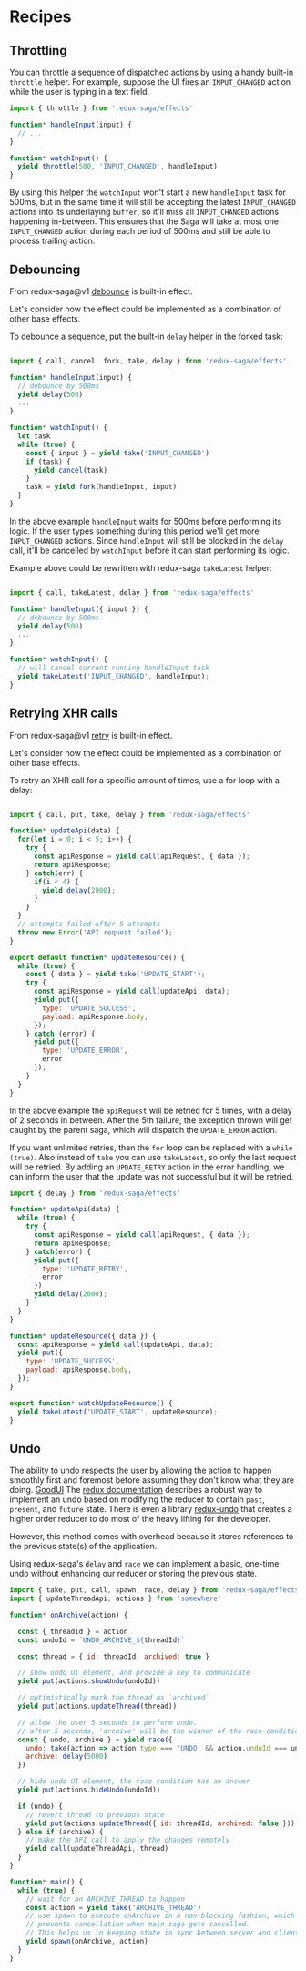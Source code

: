 # Recipes

## Throttling

You can throttle a sequence of dispatched actions by using a handy built-in `throttle` helper. For example, suppose the UI fires an `INPUT_CHANGED` action while the user is typing in a text field.

```javascript
import { throttle } from 'redux-saga/effects'

function* handleInput(input) {
  // ...
}

function* watchInput() {
  yield throttle(500, 'INPUT_CHANGED', handleInput)
}
```

By using this helper the `watchInput` won't start a new `handleInput` task for 500ms, but in the same time it will still be accepting the latest `INPUT_CHANGED` actions into its underlaying `buffer`, so it'll miss all `INPUT_CHANGED` actions happening in-between. This ensures that the Saga will take at most one `INPUT_CHANGED` action during each period of 500ms and still be able to process trailing action.

## Debouncing
From redux-saga@v1 [debounce](../api/README.md#debouncems-pattern-saga-args) is built-in effect.

Let's consider how the effect could be implemented as a combination of other base effects.

To debounce a sequence, put the built-in `delay` helper in the forked task:

```javascript

import { call, cancel, fork, take, delay } from 'redux-saga/effects'

function* handleInput(input) {
  // debounce by 500ms
  yield delay(500)
  ...
}

function* watchInput() {
  let task
  while (true) {
    const { input } = yield take('INPUT_CHANGED')
    if (task) {
      yield cancel(task)
    }
    task = yield fork(handleInput, input)
  }
}
```

In the above example `handleInput` waits for 500ms before performing its logic. If the user types something during this period we'll get more `INPUT_CHANGED` actions. Since `handleInput` will still be blocked in the `delay` call, it'll be cancelled by `watchInput` before it can start performing its logic.

Example above could be rewritten with redux-saga `takeLatest` helper:

```javascript

import { call, takeLatest, delay } from 'redux-saga/effects'

function* handleInput({ input }) {
  // debounce by 500ms
  yield delay(500)
  ...
}

function* watchInput() {
  // will cancel current running handleInput task
  yield takeLatest('INPUT_CHANGED', handleInput);
}
```

## Retrying XHR calls
From redux-saga@v1 [retry](../api/README.md#retrymaxtries-delay-fn-args) is built-in effect.

Let's consider how the effect could be implemented as a combination of other base effects.

To retry an XHR call for a specific amount of times, use a for loop with a delay:

```javascript

import { call, put, take, delay } from 'redux-saga/effects'

function* updateApi(data) {
  for(let i = 0; i < 5; i++) {
    try {
      const apiResponse = yield call(apiRequest, { data });
      return apiResponse;
    } catch(err) {
      if(i < 4) {
        yield delay(2000);
      }
    }
  }
  // attempts failed after 5 attempts
  throw new Error('API request failed');
}

export default function* updateResource() {
  while (true) {
    const { data } = yield take('UPDATE_START');
    try {
      const apiResponse = yield call(updateApi, data);
      yield put({
        type: 'UPDATE_SUCCESS',
        payload: apiResponse.body,
      });
    } catch (error) {
      yield put({
        type: 'UPDATE_ERROR',
        error
      });
    }
  }
}

```

In the above example the `apiRequest` will be retried for 5 times, with a delay of 2 seconds in between. After the 5th failure, the exception thrown will get caught by the parent saga, which will dispatch the `UPDATE_ERROR` action.

If you want unlimited retries, then the `for` loop can be replaced with a `while (true)`. Also instead of `take` you can use `takeLatest`, so only the last request will be retried. By adding an `UPDATE_RETRY` action in the error handling, we can inform the user that the update was not successful but it will be retried.

```javascript
import { delay } from 'redux-saga/effects'

function* updateApi(data) {
  while (true) {
    try {
      const apiResponse = yield call(apiRequest, { data });
      return apiResponse;
    } catch(error) {
      yield put({
        type: 'UPDATE_RETRY',
        error
      })
      yield delay(2000);
    }
  }
}

function* updateResource({ data }) {
  const apiResponse = yield call(updateApi, data);
  yield put({
    type: 'UPDATE_SUCCESS',
    payload: apiResponse.body,
  });
}

export function* watchUpdateResource() {
  yield takeLatest('UPDATE_START', updateResource);
}

```

## Undo

The ability to undo respects the user by allowing the action to happen smoothly
first and foremost before assuming they don't know what they are doing. [GoodUI](https://goodui.org/#8)
The [redux documentation](https://redux.js.org/recipes/implementing-undo-history#understanding-undo-history) describes a
robust way to implement an undo based on modifying the reducer to contain `past`, `present`,
and `future` state.  There is even a library [redux-undo](https://github.com/omnidan/redux-undo) that
creates a higher order reducer to do most of the heavy lifting for the developer.

However, this method comes with overhead because it stores references to the previous state(s) of the application.

Using redux-saga's `delay` and `race` we can implement a basic, one-time undo without enhancing
our reducer or storing the previous state.

```javascript
import { take, put, call, spawn, race, delay } from 'redux-saga/effects'
import { updateThreadApi, actions } from 'somewhere'

function* onArchive(action) {

  const { threadId } = action
  const undoId = `UNDO_ARCHIVE_${threadId}`

  const thread = { id: threadId, archived: true }

  // show undo UI element, and provide a key to communicate
  yield put(actions.showUndo(undoId))

  // optimistically mark the thread as `archived`
  yield put(actions.updateThread(thread))

  // allow the user 5 seconds to perform undo.
  // after 5 seconds, 'archive' will be the winner of the race-condition
  const { undo, archive } = yield race({
    undo: take(action => action.type === 'UNDO' && action.undoId === undoId),
    archive: delay(5000)
  })

  // hide undo UI element, the race condition has an answer
  yield put(actions.hideUndo(undoId))

  if (undo) {
    // revert thread to previous state
    yield put(actions.updateThread({ id: threadId, archived: false }))
  } else if (archive) {
    // make the API call to apply the changes remotely
    yield call(updateThreadApi, thread)
  }
}

function* main() {
  while (true) {
    // wait for an ARCHIVE_THREAD to happen
    const action = yield take('ARCHIVE_THREAD')
    // use spawn to execute onArchive in a non-blocking fashion, which also
    // prevents cancellation when main saga gets cancelled.
    // This helps us in keeping state in sync between server and client
    yield spawn(onArchive, action)
  }
}
```
